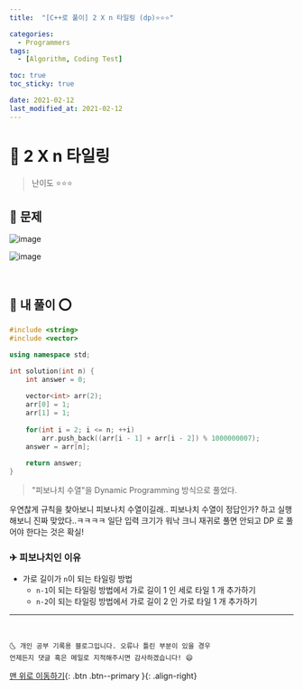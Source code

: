 ```yaml
---
title:  "[C++로 풀이] 2 X n 타일링 (dp)⭐⭐⭐" 

categories:
  - Programmers
tags:
  - [Algorithm, Coding Test]

toc: true
toc_sticky: true

date: 2021-02-12
last_modified_at: 2021-02-12
---
```



# 📌 2 X n 타일링

> 난이도 ⭐⭐⭐

## 🚀 문제

![image](https://user-images.githubusercontent.com/42318591/107776227-a4a01f80-6d84-11eb-9ae6-0e6daa5d0cd4.png)

![image](https://user-images.githubusercontent.com/42318591/107776260-ae298780-6d84-11eb-94c3-ed0d723b045a.png)


<br>

## 🚀 내 풀이 ⭕

```cpp
#include <string>
#include <vector>

using namespace std;

int solution(int n) {
    int answer = 0;
    
    vector<int> arr(2);
    arr[0] = 1;
    arr[1] = 1;
    
    for(int i = 2; i <= n; ++i)
        arr.push_back((arr[i - 1] + arr[i - 2]) % 1000000007);
    answer = arr[n];
    
    return answer;
}
```

> "피보나치 수열"을 Dynamic Programming 방식으로 풀었다. 

우연찮게 규칙을 찾아보니 피보나치 수열이길래.. 피보나치 수열이 정답인가? 하고 실행해보니 진짜 맞았다..ㅋㅋㅋㅋ  일단 입력 크기가 워낙 크니 재귀로 풀면 안되고 DP 로 풀어야 한다는 것은 확실! 

### ✈ 피보나치인 이유

- 가로 길이가 `n`이 되는 타일링 방법 
  - `n-1`이 되는 타일링 방법에서 가로 길이 1 인 세로 타일 1 개 추가하기
  - `n-2`이 되는 타일링 방법에서 가로 길이 2 인 가로 타일 1 개 추가하기

***
<br>

    🌜 개인 공부 기록용 블로그입니다. 오류나 틀린 부분이 있을 경우 
    언제든지 댓글 혹은 메일로 지적해주시면 감사하겠습니다! 😄

[맨 위로 이동하기](#){: .btn .btn--primary }{: .align-right}